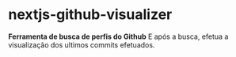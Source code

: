 # nextjs-github-visualizer 

**Ferramenta de busca de perfis do __Github__** E após a busca, efetua a visualização dos ultimos commits efetuados.

